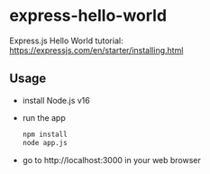 # express-hello-world

Express.js Hello World tutorial: https://expressjs.com/en/starter/installing.html

## Usage

- install Node.js v16
- run the app

    ``` sh
    npm install
    node app.js
    ```

- go to http://localhost:3000 in your web browser
